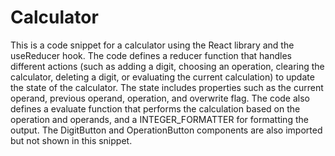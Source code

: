 # Calculator
This is a code snippet for a calculator using the React library and the useReducer hook. The code defines a reducer function that handles different actions (such as adding a digit, choosing an operation, clearing the calculator, deleting a digit, or evaluating the current calculation) to update the state of the calculator. The state includes properties such as the current operand, previous operand, operation, and overwrite flag. The code also defines a evaluate function that performs the calculation based on the operation and operands, and a INTEGER_FORMATTER for formatting the output. The DigitButton and OperationButton components are also imported but not shown in this snippet.
